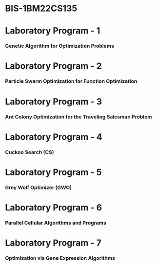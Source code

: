 # BIS-1BM22CS135
<h1>Laboratory Program - 1</h1>
<h3>Genetic Algorithm for Optimization Problems</h3>
<h1>Laboratory Program - 2</h1>
<h3>Particle Swarm Optimization for Function Optimization</h3>
<h1>Laboratory Program - 3</h1>
<h3>Ant Colony Optimization for the Traveling Salesman Problem</h3>
<h1>Laboratory Program - 4</h1>
<h3>Cuckoo Search (CS)</h3>
<h1>Laboratory Program - 5</h1>
<h3>Grey Wolf Optimizer (GWO)</h3>
<h1>Laboratory Program - 6</h1>
<h3>Parallel Cellular Algorithms and Programs</h3>
<h1>Laboratory Program - 7</h1>
<h3>Optimization via Gene Expression Algorithms</h3>



